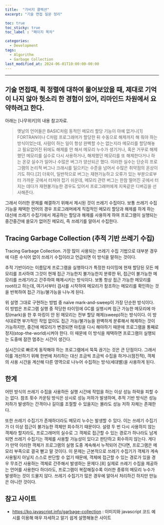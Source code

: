 ```yaml
---
title:  "가비지 콜렉션"
excerpt: "기술 면접 질문 정리"

toc: true
toc_sticky: true
toc_label : "페이지 목차"

categories:
  - Development
tags:
  - Algorithm
  - Garbage Collection
last_modified_at: 2024-06-01T10:00:00-00:00
---
```

------------

기술 면접때, 퀵 정렬에 대하여 물어보았을 때, 제대로 기억이 나지 않아 헛소리 한 경험이 있어, 리마인드 차원에서 요약하려고 한다.
---

아래는 [나무위키]의 내용 참고자료.

> 옛날의 언어들은 BASIC처럼 동적인 메모리 할당 기능이 아예 없거나[1] FORTRAN이나 C처럼 프로그래머가 할당한 뒤 수동으로 해제까지 해 줘야 하는 방식이었는데, 사람이 하는 일이 항상 완벽할 수는 없는지라 메모리를 할당해놓고 필요없어진 뒤에도 해제를 안 해서 메모리 누수가 생기거나, 혹은 거꾸로 해제했던 메모리를 실수로 다시 사용하거나, 해제했던 메모리를 또 해제한다거나 하는 온갖 실수가 일어나 수많은 버그가 양산되곤 했다. 이러한 실수는 단순히 프로그램의 논리적 버그나 크래시를 일으키는 수준을 넘어서 수많은 취약점의 온상이기도 하다.[2] 더욱이, 일반적으로 버그는 재현가능하고 오류가 있는 부분으로부터 가까운 곳에서 터져야 잡기 쉬운데, 메모리 관련 버그는 한참 떨어진 곳에서 터지는 데다가 재현불가능한 경우도 있어서 프로그래머에게 지옥같은 디버깅을 선사해준다.

그래서 이러한 문제를 해결하기 위해서 제시된 것이 쓰레기 수집이다. 보통 쓰레기 수집 기능을 채택한 언어의 경우 프로그래머에게 직접적인 메모리 할당과 해제를 하게 하는 대신에 쓰레기 수집기에서 제공하는 할당과 해제를 사용하게 하여 프로그램이 실행되는 중간중간에 쓸모가 없어진 메모리, 즉 쓰레기를 알아서 수집한다.

## Tracing Garbage Collection (추적 기반 쓰레기 수집)

Tracing Garbage Collection. 가장 많이 사용되는 쓰레기 수집 기법으로 대부분 경우에 다른 수식어 없이 쓰레기 수집이라고 언급되면 이 방식을 말하는 것이다.

추적 기반이라는 이름답게 프로그램을 실행하다가 특정한 타이밍에 현재 할당된 모든 메모리를 조사하여 그것이 현재 접근 가능한지 불가능한지 분류한 뒤, 접근이 불가능한 메모리를 쓰레기라고 간주하여 해제시키는 방식이다. 보통 항상 접근 가능한 메모리를 root라고 하는데, 여기서부터 검사를 시작하여 메모리가 참조하는 메모리를 확인하는 것을 반복하여 접근 가능/불가능을 나누게 된다.

위 설명 그대로 구현하는 방법 중 naïve mark-and-sweep이 가장 단순한 방식이다. 이 방법은 프로그램 실행 중 적당한 타이밍에 GC를 실행시켜 접근 가능한 메모리에 마킹(mark)을 한 후 마킹이 안 된 메모리는 전부 할당 해제(sweep)하는 방식이다. 이 방식대로면 부가적인 작업 없이도 접근 가능/불가능을 완벽하게 분류해서 해제하는 것이 가능하지만, 중간에 메모리가 변경되면 마킹을 다시 해야하기 때문에 프로그램을 통째로 정지(stop-the-world)시켜야 한다. 이 때문에 이 방식을 채택하면 프로그램이 실행되는 도중에 잠깐 멈추는 시간이 생긴다.

실시간으로 빠르게 동작해야 하는 프로그램에서 뚝뚝 끊기는 것은 큰 단점이다. 그래서 이를 개선하기 위해 한번에 처리하는 대신 조금씩 조금씩 수집을 하거나(점진적), 객체의 사용 시간을 계산해 다른 영역으로 나누어 수집하는 방식(세대별)을 사용하게 된다.

## 한계

어떤 방식의 쓰레기 수집을 사용하든 실행 시간에 작업을 하는 이상 성능 하락을 피할 수는 없다. 참조 횟수 카운팅 방식은 상시로 성능 저하가 발생하며, 추적 기반 방식은 성능 저하가 발생하는 간격이나 길이를 조절할 수 있을지는 몰라도 성능 저하 자체는 존재한다.

또한 쓰레기 수집기가 존재하더라도 메모리 누수는 발생할 수 있다. 이는 쓰레기 수집기가 더 이상 접근이 불가능한 객체만 회수하기 때문이다. 설령 두 번 다시 사용하지 않는 객체라 할지라도, 프로그래머의 실수로 그 객체로 접근할 수 있는 경로가 하나라도 남게 되면 쓰레기 수집기는 객체를 사용할 가능성이 있다고 판단하고 회수하지 않는다. 게다가 만약 이러한 객체가 프로그램의 실행 도중 계속해서 누적되어 간다면, 프로그램은 메모리 부족으로 결국 뻗고 말 것이다. 이 문제는 근본적으로 쓰레기 수집기가 객체가 계속 사용될지 아닐지 스스로 판단할 수 없기 때문에, 객체에 접근할 수 있는 경로가 있을 경우 무조건 사용하는 객체로 간주해서 발생하는 문제다.[8] 실제로 쓰레기 수집을 제공하는 언어를 사용한다 하더라도, 프로그램이 복잡해질수록 이러한 종류의 메모리 누수가 발생하는 것이 드물지 않다. 쓰레기 수집기가 많은 경우에 알아서 처리하긴 하지만 만능은 아니란 것이다.

## 참고 사이트
- https://ko.javascript.info/garbage-collection : 이미지와 javascript 코드 예시를 이용해 매우 자세하고 알기 쉽게 설명해놓은 사이트
